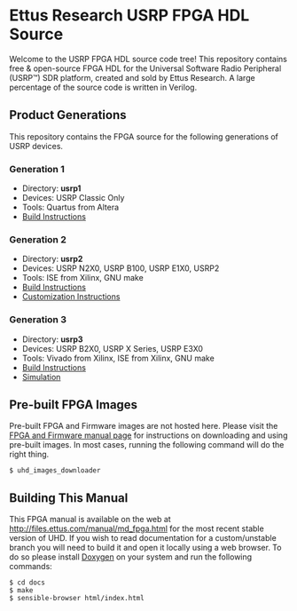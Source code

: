 Ettus Research USRP FPGA HDL Source
===================================

Welcome to the USRP FPGA HDL source code tree! This repository contains
free & open-source FPGA HDL for the Universal Software Radio Peripheral
(USRP&trade;) SDR platform, created and sold by Ettus Research. A large
percentage of the source code is written in Verilog.

## Product Generations

This repository contains the FPGA source for the following generations of
USRP devices.

### Generation 1

- Directory: __usrp1__
- Devices: USRP Classic Only
- Tools: Quartus from Altera
- [Build Instructions](http://files.ettus.com/manual/md_usrp1_build_instructions.html)

### Generation 2

- Directory: __usrp2__
- Devices: USRP N2X0, USRP B100, USRP E1X0, USRP2
- Tools: ISE from Xilinx, GNU make
- [Build Instructions](http://files.ettus.com/manual/md_usrp2_build_instructions.html)
- [Customization Instructions](http://files.ettus.com/manual/md_usrp2_customize_signal_chain.html)

### Generation 3

- Directory: __usrp3__
- Devices: USRP B2X0, USRP X Series, USRP E3X0
- Tools: Vivado from Xilinx, ISE from Xilinx, GNU make
- [Build Instructions](http://files.ettus.com/manual/md_usrp3_build_instructions.html)
- [Simulation](http://files.ettus.com/manual/md_usrp3_simulation.html)


## Pre-built FPGA Images

Pre-built FPGA and Firmware images are not hosted here. Please visit the
[FPGA and Firmware manual page](http://files.ettus.com/manual/page_images.html)
for instructions on downloading and using pre-built images. In most cases, running the following
command will do the right thing.

    $ uhd_images_downloader

## Building This Manual

This FPGA manual is available on the web at http://files.ettus.com/manual/md_fpga.html for the most
recent stable version of UHD. If you wish to read documentation for a custom/unstable branch you will
need to build it and open it locally using a web browser. To do so please install 
[Doxygen](http://www.stack.nl/~dimitri/doxygen/download.html#srcbin) on your system and run the following commands:

    $ cd docs
    $ make
    $ sensible-browser html/index.html


